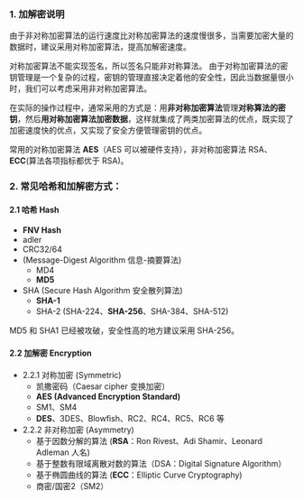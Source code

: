 ### 1. 加解密说明
由于非对称加密算法的运行速度比对称加密算法的速度慢很多，当需要加密大量的数据时，建议采用对称加密算法，提高加解密速度。

对称加密算法不能实现签名，所以签名只能非对称算法。
由于对称加密算法的密钥管理是一个复杂的过程，密钥的管理直接决定着他的安全性，因此当数据量很小时，我们可以考虑采用非对称加密算法。  

在实际的操作过程中，通常采用的方式是：用**非对称加密算法**管理**对称算法的密钥**，然后**用对称加密算法加密数据**，这样就集成了两类加密算法的优点，既实现了加密速度快的优点，又实现了安全方便管理密钥的优点。

常用的对称加密算法 **AES**（AES 可以被硬件支持），非对称加密算法 RSA、**ECC**(算法各项指标都优于 RSA)。

### 2. 常见哈希和加解密方式：
#### 2.1 哈希 Hash
- **FNV Hash**
- adler
- CRC32/64
- (Message-Digest Algorithm 信息-摘要算法)
    - MD4
    - **MD5**
- SHA (Secure Hash Algorithm 安全散列算法)
    - **SHA-1**
    - SHA-2 (SHA-224、**SHA-256**、SHA-384、SHA-512)

MD5 和 SHA1 已经被攻破，安全性高的地方建议采用 SHA-256。

#### 2.2 加解密 Encryption
- 2.2.1 对称加密 (Symmetric)
    - 凯撒密码（Caesar cipher 变换加密）
    - **AES (Advanced Encryption Standard)**
    - SM1、SM4
    - **DES**、3DES、Blowfish、RC2、RC4、RC5、RC6 等
- 2.2.2 非对称加密 (Asymmetry)
    - 基于因数分解的算法 (**RSA**：Ron Rivest、Adi Shamir、Leonard Adleman 人名)
    - 基于整数有限域离散对数的算法（DSA：Digital Signature Algorithm）
    - 基于椭圆曲线的算法 (**ECC**：Elliptic Curve Cryptography)
    - 商密/国密2（SM2）
